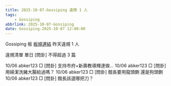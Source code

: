 ```yaml
---
title: 2025-10-07-Gossiping 違規 1 人
tags:
    - Gossiping
abbrlink: 2025-10-07-Gossiping
date: Gossiping-2025-10-07 12:00:00
---
```

Gossiping 板 [板規連結](https://www.ptt.cc/bbs/Gossiping/M.1637425085.A.07D.html)
昨天違規 1 人
<!-- more -->

違規清單
單日 [問卦] 不得超過 3 篇

10/06 abker123 □ [問卦] 支持市府+新壽教導輝達做…
10/06 abker123 □ [問卦] 用婦潔洗豬大腸給過嗎？
10/06 abker123 □ [問卦] 館長要用龍頭鍘 還是狗頭鍘
10/06 abker123 □ [問卦] 館長該選哪把刀？
